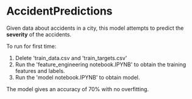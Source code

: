 # AccidentPredictions
Given data about accidents in a city, this model attempts to predict the **severity** of the accidents. 

To run for first time:
1. Delete 'train_data.csv and 'train_targets.csv'
2. Run the 'feature_engineering notebook.IPYNB' to obtain the training features and labels.
3. Run the 'model notebook.IPYNB' to obtain model.


The model gives an accuracy of 70% with no overfitting.
